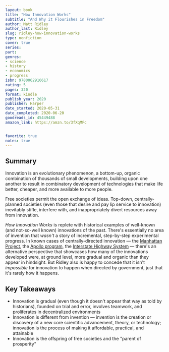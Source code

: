 ```yaml
---
layout: book
title: "How Innovation Works"
subtitle: "And Why it Flourishes in Freedom"
author: Matt Ridley
author_last: Ridley
slug: ridley-how-innovation-works
type: nonfiction
cover: true
series: 
part: 
genres:
- science
- history
- economics
- progress
isbn: 9780062916617
rating: 5
pages: 320
format: kindle
publish_year: 2020
publisher: Harper
date_started: 2020-05-31
date_completed: 2020-06-20
goodreads_id: 45449488
amazon_link: https://amzn.to/3fXqMFc


favorite: true
notes: true
---
```


## Summary

Innovation is an evolutionary phenomenon, a bottom-up, organic combination of thousands of small developments, building upon one another to result in combinatory development of technologies that make life better, cheaper, and more available to more people.

Free societies permit the open exchange of ideas. Top-down, centrally-planned societies (even those that desire and pay lip service to innovation) inevitably stifle, interfere with, and inappropriately divert resources away from innovation.

_How Innovation Works_ is replete with historical examples of well-known (and not-so-well known) innovations of the past. There's essentially no area of invention that _wasn't_ a story of incremental, step-by-step experimental progress. In known cases of centrally-directed innovation — the [Manhattan Project](https://en.wikipedia.org/wiki/Manhattan_Project "Manhattan Project"), the [Apollo program](https://en.wikipedia.org/wiki/Apollo_program "Apollo program"), the [Interstate Highway System](https://en.wikipedia.org/wiki/Interstate_Highway_System "Interstate Highway System") — there's an alternative perspective that showcases how many of the innovations developed were, at ground level, more gradual and organic than they appear in hindsight. But Ridley also is happy to concede that it isn't _impossible_ for innovation to happen when directed by government, just that it's rarely how it happens.

## Key Takeaways

* Innovation is gradual (even though it doesn't appear that way as told by historians), founded on trial and error, involves teamwork, and proliferates in decentralized environments
* Innovation is different from invention — invention is the creation or discovery of a new core scientific advancement, theory, or technology; innovation is the process of making it affordable, practical, and attainable
* Innovation is the offspring of free societies and the "parent of prosperity"
